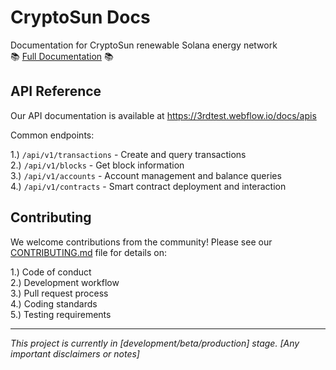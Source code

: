 # CryptoSun Docs
Documentation for CryptoSun renewable Solana energy network <br>
📚 <a href="https://3rdtest.webflow.io/docs/getting-started">Full Documentation</a> 📚


## API Reference

Our API documentation is available at <a>https://3rdtest.webflow.io/docs/apis</a>

Common endpoints:

1.) `/api/v1/transactions` - Create and query transactions <br>
2.) `/api/v1/blocks` - Get block information <br>
3.) `/api/v1/accounts` - Account management and balance queries <br>
4.) `/api/v1/contracts` - Smart contract deployment and interaction

## Contributing

We welcome contributions from the community! Please see our [CONTRIBUTING.md](CONTRIBUTING.md) file for details on:

1.) Code of conduct <br>
2.) Development workflow <br>
3.) Pull request process <br>
4.) Coding standards <br>
5.) Testing requirements

---

*This project is currently in [development/beta/production] stage. [Any important disclaimers or notes]*


